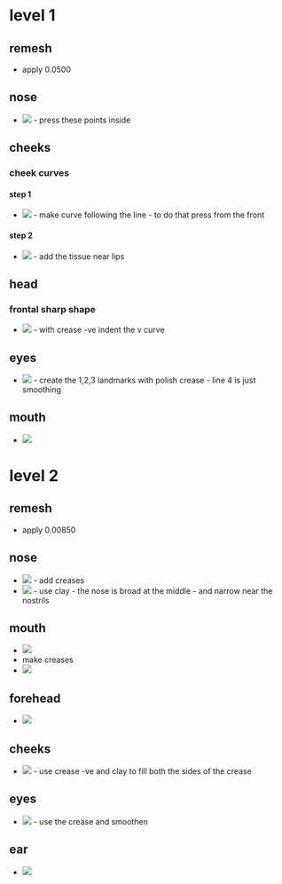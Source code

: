 # level 1

## remesh

- apply 0.0500

## nose

- <img src="./images/press-tissue-for-nose.png">
    - press these points inside

## cheeks

### cheek curves

#### step 1

- <img src="./images/cheeks-shape-from-eye-socket.png">
    - make curve following the line
        - to do that press from the front

#### step 2

- <img src="./images/cheeks-muscles.png">
    - add the tissue near lips

## head

### frontal sharp shape

- <img src="./images/frontal-sharp-shape.png">
    - with crease -ve indent the v curve

## eyes

- <img src="./images/mark-the-eye.png">
    - create the 1,2,3 landmarks with polish crease 
    - line 4 is just smoothing

## mouth

- <img src="./images/mark-mouth-lips.png">

# level 2

## remesh

- apply 0.00850

## nose

- <img src="./images/l2-nostrils-creases.png">
    - add creases
- <img src="./images/l2-nose-shape-clay.png">
    - use clay
    - the nose is broad at the middle
    - and narrow near the nostrils

## mouth

- <img src="./images/l2-lips-base.png">
- make creases
- <img src="./images/l2-lips-creases.png">

## forehead

- <img src="./images/l2-forehead.png">

## cheeks

- <img src="./images/l2-cheek-and-nostril-landmark.png">
    - use crease -ve and clay to fill both the sides of the crease

## eyes

- <img src="./images/l2-eyeball-socket-landmark.png">
    - use the crease and smoothen

## ear

- <img src="./images/l2-ear-landmarks.png">
